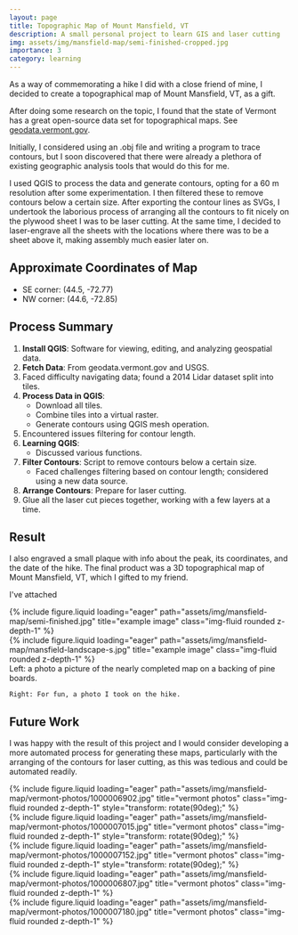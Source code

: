 ```yaml
---
layout: page
title: Topographic Map of Mount Mansfield, VT
description: A small personal project to learn GIS and laser cutting
img: assets/img/mansfield-map/semi-finished-cropped.jpg
importance: 3
category: learning
---
```


As a way of commemorating a hike I did with a close friend of mine, I decided to create a topographical map of Mount Mansfield, VT, as a gift.

After doing some research on the topic, I found that the state of Vermont has a great open-source data set for topographical maps. See [geodata.vermont.gov](https://geodata.vermont.gov/).

Initially, I considered using an .obj file and writing a program to trace contours, but I soon discovered that there were already a plethora of existing geographic analysis tools that would do this for me.

I used QGIS to process the data and generate contours, opting for a 60 m resolution after some experimentation. I then filtered these to remove contours below a certain size. After exporting the contour lines as SVGs, I undertook the laborious process of arranging all the contours to fit nicely on the plywood sheet I was to be laser cutting. At the same time, I decided to laser-engrave all the sheets with the locations where there was to be a sheet above it, making assembly much easier later on.

## Approximate Coordinates of Map

- SE corner: (44.5, -72.77)
- NW corner: (44.6, -72.85)

## Process Summary

1. **Install QGIS**: Software for viewing, editing, and analyzing geospatial data.
2. **Fetch Data**: From geodata.vermont.gov and USGS.
3. Faced difficulty navigating data; found a 2014 Lidar dataset split into tiles.
4. **Process Data in QGIS**:
   - Download all tiles.
   - Combine tiles into a virtual raster.
   - Generate contours using QGIS mesh operation.
5. Encountered issues filtering for contour length.
6. **Learning QGIS**:
   - Discussed various functions.
7. **Filter Contours**: Script to remove contours below a certain size.
   - Faced challenges filtering based on contour length; considered using a new data source.
8. **Arrange Contours**: Prepare for laser cutting.
9. Glue all the laser cut pieces together, working with a few layers at a time.

## Result

I also engraved a small plaque with info about the peak, its coordinates, and the date of the hike. The final product was a 3D topographical map of Mount Mansfield, VT, which I gifted to my friend.

I've attached

<div class="row">
    <div class="col-sm mt-3 mt-md-0">
        {% include figure.liquid loading="eager" path="assets/img/mansfield-map/semi-finished.jpg" title="example image" class="img-fluid rounded z-depth-1" %}
    </div>
    <div class="col-sm mt-3 mt-md-0">
        {% include figure.liquid loading="eager" path="assets/img/mansfield-map/mansfield-landscape-s.jpg" title="example image" class="img-fluid rounded z-depth-1" %}
    </div>
</div>
<div class="caption">
    Left: a photo a picture of the nearly completed map on a backing of pine boards.

    Right: For fun, a photo I took on the hike.

</div>

## Future Work

I was happy with the result of this project and I would consider developing a more automated process for generating these maps, particularly with the arranging of the contours for laser cutting, as this was tedious and could be automated readily.

<div class="row">
    <div class="col-sm mt-3 mt-md-0">
        {% include figure.liquid loading="eager" path="assets/img/mansfield-map/vermont-photos/1000006902.jpg" title="vermont photos" class="img-fluid rounded z-depth-1" style="transform: rotate(90deg);" %}
    </div>
    <div class="col-sm mt-3 mt-md-0">
        {% include figure.liquid loading="eager" path="assets/img/mansfield-map/vermont-photos/1000007015.jpg" title="vermont photos" class="img-fluid rounded z-depth-1" style="transform: rotate(90deg);" %}
    </div>
    <div class="col-sm mt-3 mt-md-0">
        {% include figure.liquid loading="eager" path="assets/img/mansfield-map/vermont-photos/1000007152.jpg" title="vermont photos" class="img-fluid rounded z-depth-1" style="transform: rotate(90deg);" %}
    </div>
</div>
<div class="row">
    <div class="col-sm mt-3 mt-md-0">
        {% include figure.liquid loading="eager" path="assets/img/mansfield-map/vermont-photos/1000006807.jpg" title="vermont photos" class="img-fluid rounded z-depth-1" %}
    </div>
    <div class="col-sm mt-3 mt-md-0">
        {% include figure.liquid loading="eager" path="assets/img/mansfield-map/vermont-photos/1000007180.jpg" title="vermont photos" class="img-fluid rounded z-depth-1" %}
    </div>
</div>
